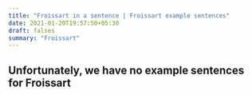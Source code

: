 ```yaml
---
title: "Froissart in a sentence | Froissart example sentences"
date: 2021-01-20T19:57:50+05:30
draft: falses
summary: "Froissart"
---
```

## Unfortunately, we have no example sentences for Froissart                 
